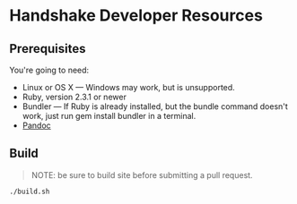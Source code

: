# Handshake Developer Resources

## Prerequisites
You're going to need:
- Linux or OS X — Windows may work, but is unsupported.
- Ruby, version 2.3.1 or newer
- Bundler — If Ruby is already installed, but the bundle command doesn't work,
just run gem install bundler in a terminal.
- [Pandoc](https://pandoc.org/installing.html)

## Build
>NOTE: be sure to build site before submitting a pull request.
```
./build.sh
```
